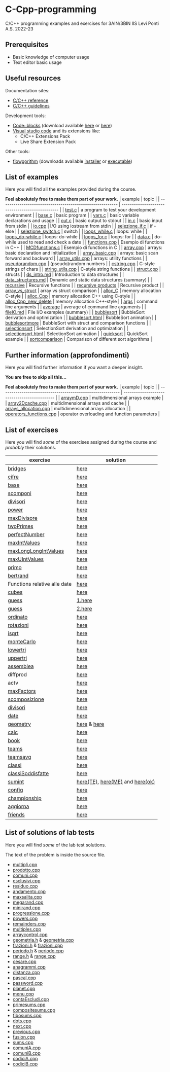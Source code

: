 # C-Cpp-programming
C/C++ programming examples and exercises for 3AIN/3BIN IIS Levi Ponti A.S. 2022-23
## Prerequisites
* Basic knowledge of computer usage
* Text editor basic usage
## Useful resources
Documentation sites:
* [C/C++ reference](https://en.cppreference.com/w/)
* [C/C++ guidelines](https://isocpp.github.io/CppCoreGuidelines/CppCoreGuidelines)

Development tools:
* [Code::blocks](https://www.codeblocks.org/) (download available [here](https://www.fosshub.com/Code-Blocks.html?dwl=codeblocks-20.03mingw-nosetup.exe) or [here](http://sourceforge.net/projects/codeblocks/files/Binaries/20.03/Windows/codeblocks-20.03mingw-setup.exe))
* [Visual studio code](https://code.visualstudio.com/) and its extensions like:
  + C/C++ Extensions Pack
  + Live Share Extension Pack

Other tools:
* [flowgorithm](http://www.flowgorithm.org/) (downloads available [installer](http://www.flowgorithm.org/download/files/Flowgorithm-Setup.zip) or [executable](http://www.flowgorithm.org/download/files/Flowgorithm-exe-only.zip))

## List of examples
Here you will find all the examples provided during the course.

**Feel absolutely free to make them part of your work.**
| example                                                   | topic                                           |
| --------------------------------------------------------- | ----------------------------------------------- |
| [test.c](examples/test.c)                                 | a program to test your development environment  |
| [base.c](examples/base.c)                                 | basic program                                   |
| [vars.c](examples/vars.c)                                 | basic variable declarations and usage           |
| [out.c](examples/out.c)                                   | basic output to stdout                          |
| [in.c](examples/in.c)                                     | basic input from stdin                          |
| [io.cpp](examples/io.cpp)                                 | I/O using iostream from stdin                   |
| [selezione_if.c](examples/selezione_if.c)                 | if - else                                       |
| [selezione_switch.c](examples/selezione_switch.c)         | switch                                          |
| [loops_while.c](examples/loops_while.c)                   | loops: while                                    |
| [loops_do-while.c](examples/loops_do-while.c)             | loops: do-while                                 |
| [loops_for.c](examples/loops_for.c)                       | loops: for                                      |
| [data.c](examples/data.c)                                 | do-while used to read and check a date          |
| [functions.cpp](examples/functions.cpp)                   | Esempio di functions in C++                     |
| [MCDfunctions.c](examples/MCDFunctions.c)                 | Esempio di functions in C                       |
| [array.cpp](examples/array.cpp)                           | arrays: basic declaration and initialization    |
| [array_basic.cpp](examples/array_basic.cpp)               | arrays: basic scan forward and backward         |
| [array_utils.cpp](examples/array_utils.cpp)               | arrays: utility functions                       |
| [pseudorandom.cpp](examples/pseudorandom.cpp)             | (pseudo)random numbers                          |
| [cstring.cpp](examples/cstring.cpp)                       | C-style strings of chars                        |
| [string_utils.cpp](examples/string_utils.cpp)             | C-style string functions                        |
| [struct.cpp](examples/struct.cpp)                         | structs                                         |
| [ds_intro.md](examples/ds_intro.md)                       | Introduction to data structures                 |
| [data_structures.md](examples/data_structures.md)         | Dynamic and static data structures (summary)    |
| [recursive](examples/recursive.cpp)                       | Recursive functions                             |
| [recursive products](examples/recursiveProduct.cpp)       | Recursive product                               |
| [array_vs_struct](examples/array_vs_struct.cpp)           | array vs struct comparison                      |
| [alloc_C](examples/alloc_C.c)                             | memory allocation C-style                       |
| [alloc_Cpp](examples/alloc_Cpp.cpp)                       | memory allocation C++ using C-style             |
| [alloc_Cpp_new_delete](examples/alloc_Cpp_new_delete.cpp) | memory allocation C++-style                     |
| [args](examples/args.cpp)                                 | command line arguments                          |
| [average](examples/average.cpp)                           | average of command line arguments               |
| [fileIO.md](examples/fileIO.md)                           | File I/O examples (summary)                     |
| [bubblesort](examples/bubblesort.cpp)                     | BubbleSort derivation and optimization          |
| [bubblesort.html](examples/bubblesort.html)               | BubbleSort animation                            |
| [bubblesortmore](examples/bubblesortmore.cpp)             | BubbleSort with struct and comparison functions |
| [selectionsort](examples/selectionsort.cpp)               | SelectionSort derivation and optimization       |
| [selectionsort.html](examples/selectionsort.html)         | SelectionSort animation                         |
| [quicksort](examples/quicksort.cpp)                       | QuickSort example                               |
| [sortcomparison](examples/sortcomparison.cpp)             | Comparison of different sort algorithms         |

## Further information (approfondimenti)
Here you will find further information if you want a deeper insight.

**You are free to skip all this...**

**Feel absolutely free to make them part of your work.**
| example                                                    | topic                                        |
| ---------------------------------------------------------- | -------------------------------------------- |
| [arraymD.cpp](further/arraymD.cpp)                         | multidimensional arrays example              |
| [array2Dcache.cpp](further/array2Dcache.cpp)               | multidimensional arrays and cache            |
| [arrays_allocation.cpp](further/arrays_allocation.cpp)     | multidimensional arrays allocation           |
| [operators_functions.cpp](further/operators_functions.cpp) | operator overloading and function parameters |

## List of exercises
Here you will find *some* of the exercises assigned during the course and *probably* their solutions.

| exercise                                                  | solution                                                                                                      |
| --------------------------------------------------------- | ------------------------------------------------------------------------------------------------------------- |
| [bridges](exercises/bridges.md)                           | [here](solutions/bridges.c)                                                                                   |
| [cifre](exercises/cifre.md)                               | [here](solutions/cifre.c)                                                                                     |
| [base](exercises/base.md)                                 | [here](solutions/base.c)                                                                                      |
| [scomponi](exercises/scomponi.md)                         | [here](solutions/scomponi.c)                                                                                  |
| [divisori](exercises/divisori.md)                         | [here](solutions/divisori.c)                                                                                  |
| [power](exercises/power.md)                               | [here](solutions/power.cpp)                                                                                   |
| [maxDivisore](exercises/maxDivisore.md)                   | [here](solutions/maxDivisore.cpp)                                                                             |
| [twoPrimes](exercises/twoPrimes.md)                       | [here](solutions/twoPrimes.cpp)                                                                               |
| [perfectNumber](exercises/perfectNumber.md)               | [here](solutions/perfectNumber.cpp)                                                                           |
| [maxIntValues](exercises/maxIntValues.md)                 | [here](solutions/maxIntValues.cpp)                                                                            |
| [maxLongLongIntValues](exercises/maxLongLongIntValues.md) | [here](solutions/maxLongLongIntValues.cpp)                                                                    |
| [maxUIntValues](exercises/maxUIntValues.md)               | [here](solutions/maxUIntValues.cpp)                                                                           |
| [primo](exercises/primo.md)                               | [here](solutions/primo.cpp)                                                                                   |
| [bertrand](exercises/bertrand.md)                         | [here](solutions/bertrand.cpp)                                                                                |
| Functions relative alle date                              | [here](solutions/dateExercise.cpp)                                                                            |
| [cubes](exercises/cubes.md)                               | [here](solutions/cubes.cpp)                                                                                   |
| [guess](exercises/guess.md)                               | [1.here](solutions/youguess.cpp)                                                                              |
| [guess](exercises/guess.md)                               | [2.here](solutions/iguess.cpp)                                                                                |
| [ordinato](exercises/ordinato.md)                         | [here](solutions/ordinato.cpp)                                                                                |
| [rotazioni](exercises/rotazioni.md)                       | [here](solutions/rotazioni.cpp)                                                                               |
| [isqrt](exercises/isqrt.md)                               | [here](solutions/isqrt.cpp)                                                                                   |
| [monteCarlo](exercises/monteCarlo.md)                     | [here](solutions/monteCarlo.cpp)                                                                              |
| [lowertri](exercises/lowertri.md)                         | [here](solutions/lowertri.cpp)                                                                                |
| [uppertri](exercises/uppertri.md)                         | [here](solutions/uppertri.cpp)                                                                                |
| [assemblea](exercises/assemblea.md)                       | [here](solutions/assemblea.cpp)                                                                               |
| diffprod                                                  | [here](solutions/diffprod.cpp)                                                                                |
| actv                                                      | [here](solutions/actv.cpp)                                                                                    |
| [maxFactors](exercises/maxFactors.md)                     | [here](solutions/maxfactors.cpp)                                                                              |
| [scomposizione](exercises/scomposizione.md)               | [here](solutions/scomposizione.cpp)                                                                           |
| [divisori](exercises/divisori2.md)                        | [here](solutions/divisori.cpp)                                                                                |
| [date](exercises/date.md)                                 | [here](solutions/date.cpp)                                                                                    |
| [geometry](exercises/geometry.md)                         | [here](solutions/geometry.cpp) & [here](solutions/geometry.h)                                                 |
| [calc](exercises/calc.md)                                 | [here](solutions/calc.cpp)                                                                                    |
| [book](exercises/book.md)                                 | [here](solutions/book.cpp)                                                                                    |
| [teams](exercises/teams.md)                               | [here](solutions/teams.cpp)                                                                                   |
| [teamsavg](exercises/teamsavg.md)                         | [here](solutions/teamsavg.cpp)                                                                                |
| [classi](exercises/classi.md)                             | [here](solutions/classi.cpp)                                                                                  |
| [classiSoddisfatte](exercises/classiSoddisfatte.md)       | [here](solutions/classiSoddisfatte.cpp)                                                                       |
| [sumint](exercises/sumint.md)                             | [here(TE)](solutions/sumintTE.cpp), [here(ME)](solutions/sumintME.cpp) and [here(ok)](solutions/sumintOK.cpp) |
| [config](exercises/config.md)                             | [here](solutions/config.cpp)                                                                                  |
| [championship](exercises/championship.md)                 | [here](solutions/championship.cpp)                                                                            |
| [aggiorna](exercises/aggiorna.md)                         | [here](solutions/aggiorna.cpp)                                                                                |
| [friends](exercises/friends.md)                           | [here](solutions/friends.cpp)                                                                                 |

## List of solutions of lab tests
Here you will find *some* of the lab test solutions.

The text of the problem is inside the source file.

* [multipli.cpp](tests/multipli.cpp)
* [prodotto.cpp](tests/prodotto.cpp)
* [comuni.cpp](tests/comuni.cpp)
* [esclusivi.cpp](tests/esclusivi.cpp)
* [residuo.cpp](tests/residuo.cpp)
* [andamento.cpp](tests/andamento.cpp)
* [maxsalita.cpp](tests/maxsalita.cpp)
* [megarand.cpp](tests/megarand.cpp)
* [minirand.cpp](tests/minirand.cpp)
* [progressione.cpp](tests/progressione.cpp)
* [powers.cpp](tests/powers.cpp)
* [remainders.cpp](tests/remainders.cpp)
* [multiples.cpp](tests/multiples.cpp)
* [arraycontrol.cpp](tests/arraycontrol.cpp)
* [geometria.h](tests/geometria.h) & [geometria.cpp](tests/geometria.cpp)
* [frazioni.h](tests/frazioni.h) & [frazioni.cpp](tests/frazioni.cpp)
* [periodo.h](tests/periodo.h) & [periodo.cpp](tests/periodo.cpp)
* [range.h](tests/range.h) & [range.cpp](tests/range.cpp)
* [cesare.cpp](tests/cesare.cpp)
* [anagrammi.cpp](tests/anagrammi.cpp)
* [distanza.cpp](tests/distanza.cpp)
* [pascal.cpp](tests/pascal.cpp)
* [password.cpp](tests/password.cpp)
* [planet.cpp](tests/planet.cpp)
* [menu.cpp](tests/menu.cpp)
* [contaEscludi.cpp](tests/contaEscludi.cpp)
* [primesums.cpp](tests/primesums.cpp)
* [compositesums.cpp](tests/compositesums.cpp)
* [fibosums.cpp](tests/fibosums.cpp)
* [dots.cpp](tests/dots.cpp)
* [next.cpp](tests/next.cpp)
* [previous.cpp](tests/previous.cpp)
* [fusion.cpp](tests/fusion.cpp)
* [sums.cpp](tests/sums.cpp)
* [comuniA.cpp](tests/comuniA.cpp)
* [comuniB.cpp](tests/comuniB.cpp)
* [codiciA.cpp](tests/codiciA.cpp)
* [codiciB.cpp](tests/codiciB.cpp)
 